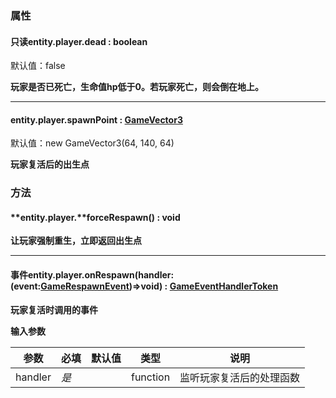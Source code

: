 
### 属性

#### 只读entity.player.**dead** : boolean  
默认值：false

**玩家是否已死亡，生命值hp低于0。若玩家死亡，则会倒在地上。**

---


#### entity.player.spawnPoint : [GameVector3 ](https://www.yuque.com/box3lab/api/sug8utrs043aep5v)
默认值：new GameVector3(64, 140, 64)

**玩家复活后的出生点**


### 方法

#### **entity.player.**forceRespawn() : void
**让玩家强制重生，立即返回出生点**

---


#### 事件**entity.player.onRespawn**(handler:(event:[GameRespawnEvent](https://www.yuque.com/box3lab/api/sr5ccin0i2vvknta#QCH3t))=>void) : [GameEventHandlerToken](https://www.yuque.com/box3lab/api/gll7mhwasgn9hoq0)
**玩家复活时调用的事件**

**输入参数**

| **参数** | **必填** | **默认值** | **类型** | **说明** |
| --- | --- | --- | --- | --- |
| handler | _是_ | | function | 监听玩家复活后的处理函数 |


